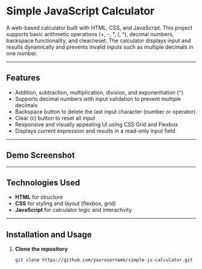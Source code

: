 # Simple JavaScript Calculator

A web-based calculator built with HTML, CSS, and JavaScript. This project supports basic arithmetic operations (+, -, *, /, ^), decimal numbers, backspace functionality, and clear/reset. The calculator displays input and results dynamically and prevents invalid inputs such as multiple decimals in one number.

---

## Features

- Addition, subtraction, multiplication, division, and exponentiation (`^`)
- Supports decimal numbers with input validation to prevent multiple decimals
- Backspace button to delete the last input character (number or operator)
- Clear (`C`) button to reset all input
- Responsive and visually appealing UI using CSS Grid and Flexbox
- Displays current expression and results in a read-only input field

---

## Demo Screenshot


---

## Technologies Used

- **HTML** for structure
- **CSS** for styling and layout (flexbox, grid)
- **JavaScript** for calculator logic and interactivity

---

## Installation and Usage

1. **Clone the repository**

   ```bash
   git clone https://github.com/yourusername/simple-js-calculator.git
